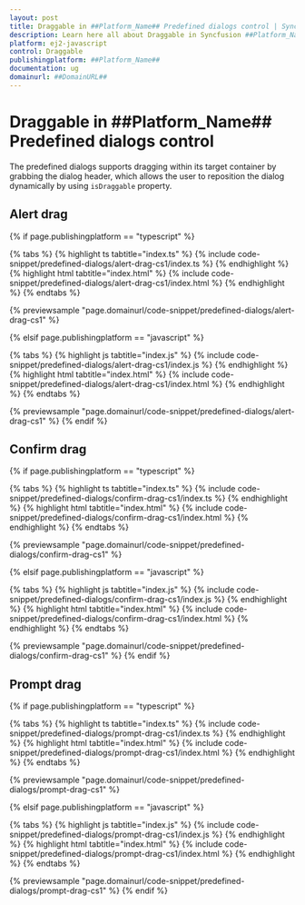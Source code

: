 ```yaml
---
layout: post
title: Draggable in ##Platform_Name## Predefined dialogs control | Syncfusion
description: Learn here all about Draggable in Syncfusion ##Platform_Name## Predefined dialogs control of Syncfusion Essential JS 2 and more.
platform: ej2-javascript
control: Draggable 
publishingplatform: ##Platform_Name##
documentation: ug
domainurl: ##DomainURL##
---
```


# Draggable in ##Platform_Name## Predefined dialogs control

The predefined dialogs supports dragging within its target container by grabbing the dialog header, which allows the user to reposition the dialog dynamically by using `isDraggable` property.

## Alert drag

{% if page.publishingplatform == "typescript" %}

 {% tabs %}
{% highlight ts tabtitle="index.ts" %}
{% include code-snippet/predefined-dialogs/alert-drag-cs1/index.ts %}
{% endhighlight %}
{% highlight html tabtitle="index.html" %}
{% include code-snippet/predefined-dialogs/alert-drag-cs1/index.html %}
{% endhighlight %}
{% endtabs %}
        
{% previewsample "page.domainurl/code-snippet/predefined-dialogs/alert-drag-cs1" %}

{% elsif page.publishingplatform == "javascript" %}

{% tabs %}
{% highlight js tabtitle="index.js" %}
{% include code-snippet/predefined-dialogs/alert-drag-cs1/index.js %}
{% endhighlight %}
{% highlight html tabtitle="index.html" %}
{% include code-snippet/predefined-dialogs/alert-drag-cs1/index.html %}
{% endhighlight %}
{% endtabs %}

{% previewsample "page.domainurl/code-snippet/predefined-dialogs/alert-drag-cs1" %}
{% endif %}

## Confirm drag

{% if page.publishingplatform == "typescript" %}

 {% tabs %}
{% highlight ts tabtitle="index.ts" %}
{% include code-snippet/predefined-dialogs/confirm-drag-cs1/index.ts %}
{% endhighlight %}
{% highlight html tabtitle="index.html" %}
{% include code-snippet/predefined-dialogs/confirm-drag-cs1/index.html %}
{% endhighlight %}
{% endtabs %}
        
{% previewsample "page.domainurl/code-snippet/predefined-dialogs/confirm-drag-cs1" %}

{% elsif page.publishingplatform == "javascript" %}

{% tabs %}
{% highlight js tabtitle="index.js" %}
{% include code-snippet/predefined-dialogs/confirm-drag-cs1/index.js %}
{% endhighlight %}
{% highlight html tabtitle="index.html" %}
{% include code-snippet/predefined-dialogs/confirm-drag-cs1/index.html %}
{% endhighlight %}
{% endtabs %}

{% previewsample "page.domainurl/code-snippet/predefined-dialogs/confirm-drag-cs1" %}
{% endif %}

## Prompt drag

{% if page.publishingplatform == "typescript" %}

 {% tabs %}
{% highlight ts tabtitle="index.ts" %}
{% include code-snippet/predefined-dialogs/prompt-drag-cs1/index.ts %}
{% endhighlight %}
{% highlight html tabtitle="index.html" %}
{% include code-snippet/predefined-dialogs/prompt-drag-cs1/index.html %}
{% endhighlight %}
{% endtabs %}
        
{% previewsample "page.domainurl/code-snippet/predefined-dialogs/prompt-drag-cs1" %}

{% elsif page.publishingplatform == "javascript" %}

{% tabs %}
{% highlight js tabtitle="index.js" %}
{% include code-snippet/predefined-dialogs/prompt-drag-cs1/index.js %}
{% endhighlight %}
{% highlight html tabtitle="index.html" %}
{% include code-snippet/predefined-dialogs/prompt-drag-cs1/index.html %}
{% endhighlight %}
{% endtabs %}

{% previewsample "page.domainurl/code-snippet/predefined-dialogs/prompt-drag-cs1" %}
{% endif %}